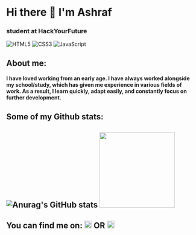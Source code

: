 # Hi there 👋 I'm Ashraf
### student at HackYourFuture

![HTML5](https://img.shields.io/badge/html5-%23E34F26.svg?style=for-the-badge&logo=html5&logoColor=white)
![CSS3](https://img.shields.io/badge/css3-%231572B6.svg?style=for-the-badge&logo=css3&logoColor=white)
![JavaScript](https://img.shields.io/badge/javascript-%23323330.svg?style=for-the-badge&logo=javascript&logoColor=%23F7DF1E)


## About me:
#### I have loved working from an early age. I have always worked alongside my school/study, which has given me experience in various fields of work. As a result, I learn quickly, adapt easily, and constantly focus on further development.

## Some of my Github stats:

![Anurag's GitHub stats](https://github-readme-stats.vercel.app/api?username=Ashraf-Alshashaa&show_icons=true&theme=tokyonight)
<img height=200px src="https://github-readme-stats.vercel.app/api/top-langs/?username=Ashraf-Alshashaa&layout=default"/> 
---




You can find me on: [<img height=20px src='https://cdn.jsdelivr.net/npm/simple-icons@3.0.1/icons/linkedin.svg' alt='linkedin' height='40'>](https://www.linkedin.com/in/ashraf-alshashaa-2ba453186//)  OR [<img height=20px src='https://cdn.jsdelivr.net/npm/simple-icons@3.0.1/icons/facebook.svg' alt='facebook' height='40'>](https://www.facebook.com/ashraf13795)  
---
